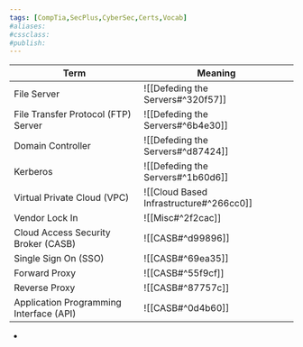 ```yaml
---
tags: [CompTia,SecPlus,CyberSec,Certs,Vocab]
#aliases:
#cssclass:
#publish:
---
```


| Term                                    | Meaning                                 |
| --------------------------------------- | --------------------------------------- |
| File Server                             | ![[Defeding the Servers#^320f57]]       |
| File Transfer Protocol (FTP) Server     | ![[Defeding the Servers#^6b4e30]]       |
| Domain Controller                       | ![[Defeding the Servers#^d87424]]       |
| Kerberos                                | ![[Defeding the Servers#^1b60d6]]       |
| Virtual Private Cloud (VPC)             | ![[Cloud Based Infrastructure#^266cc0]] |
| Vendor Lock In                          | ![[Misc#^2f2cac]]                       |
| Cloud Access Security Broker (CASB)     | ![[CASB#^d99896]]                       |
| Single Sign On (SSO)                    | ![[CASB#^69ea35]]                       |
| Forward Proxy                           | ![[CASB#^55f9cf]]                       |
| Reverse Proxy                           | ![[CASB#^87757c]]                       |
| Application Programming Interface (API) | ![[CASB#^0d4b60]]                                        |

-
